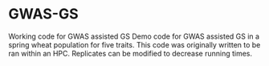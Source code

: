 # GWAS-GS
Working code for GWAS assisted GS 
Demo code for GWAS assisted GS in a spring wheat population for five traits. This code was originally written to be ran within an HPC. Replicates can be modified to decrease running times.
